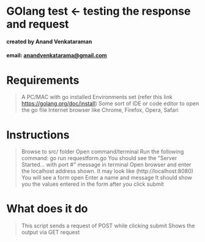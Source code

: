 # GOlang test <- testing the response and request

#### created by Anand Venkataraman
#### email: anandvenkatarama@gmail.com

# Requirements

> A PC/MAC with go installed
> Environments set (refer this link https://golang.org/doc/install)
> Some sort of IDE or code editor to open the go file
> Internet browser like Chrome, Firefox, Opera, Safari

# Instructions

> Browse to src/ folder
> Open command/terminal
> Run the following command: go run requestform.go
> You should see the "Server Started... with port #" message in terminal
> Open browser and enter the localhost address shown. It may look like (http://localhost:8080)
> You will see a form open
> Enter a name and message
> It should show you the values entered in the form after you click submit

# What does it do

> This script sends a request of POST while clicking submit
> Shows the output via GET request